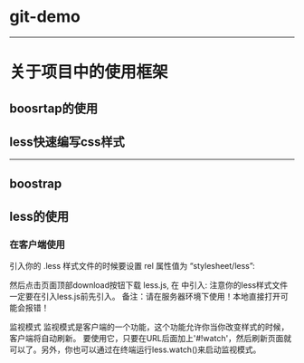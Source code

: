 # git-demo
---
# 关于项目中的使用框架
## boosrtap的使用
## less快速编写css样式
---
## boostrap


## less的使用
### 在客户端使用
引入你的 .less 样式文件的时候要设置 rel 属性值为 “stylesheet/less”:
<link rel="stylesheet/less" type="text/css" href="styles.less">
然后点击页面顶部download按钮下载 less.js, 在<head> 中引入:
	<script src="less.js" type="text/javascript"></script>
注意你的less样式文件一定要在引入less.js前先引入。
备注：请在服务器环境下使用！本地直接打开可能会报错！

监视模式
监视模式是客户端的一个功能，这个功能允许你当你改变样式的时候，客户端将自动刷新。
要使用它，只要在URL后面加上'#!watch'，然后刷新页面就可以了。另外，你也可以通过在终端运行less.watch()来启动监视模式。
